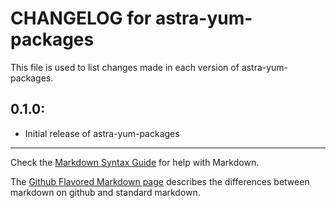# CHANGELOG for astra-yum-packages

This file is used to list changes made in each version of astra-yum-packages.

## 0.1.0:

* Initial release of astra-yum-packages

- - - 
Check the [Markdown Syntax Guide](http://daringfireball.net/projects/markdown/syntax) for help with Markdown.

The [Github Flavored Markdown page](http://github.github.com/github-flavored-markdown/) describes the differences between markdown on github and standard markdown.
